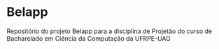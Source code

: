 # Belapp

Repositório do projeto Belapp para a disciplina de Projetão do curso de Bacharelado em Ciência da Computação da UFRPE-UAG
